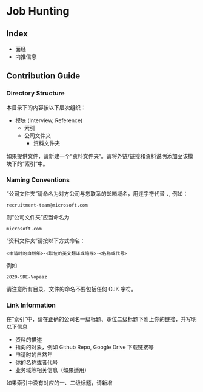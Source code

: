 # Job Hunting

## Index

- 面经
- 内推信息

## Contribution Guide

### Directory Structure

本目录下的内容按以下层次组织：

- 模块 (Interview, Reference)
    - 索引
    - 公司文件夹
        - 资料文件夹

如果提供文件，请新建一个“资料文件夹”。请将外链/链接和资料说明添加至该模块下的“索引”中。

### Naming Conventions

“公司文件夹”请命名为对方公司与您联系的邮箱域名，用连字符代替 `.`, 例如：

```
recruitment-team@microsoft.com
```

则“公司文件夹”应当命名为

```
microsoft-com
```

“资料文件夹”请按以下方式命名：

```
<申请时的自然年>-<职位的英文翻译或缩写>-<名称或代号>
```

例如

```
2020-SDE-Vopaaz
```

请注意所有目录、文件的命名不要包括任何 CJK 字符。

### Link Information

在“索引”中，请在正确的公司名一级标题、职位二级标题下附上你的链接，并写明以下信息

- 资料的描述
- 指向的对象，例如 Github Repo, Google Drive 下载链接等
- 申请时的自然年
- 你的名称或者代号
- 业务域等相关信息（如果适用）

如果索引中没有对应的一、二级标题，请新增

